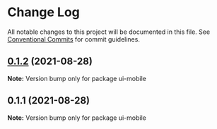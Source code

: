 # Change Log

All notable changes to this project will be documented in this file.
See [Conventional Commits](https://conventionalcommits.org) for commit guidelines.

## [0.1.2](https://github.com/xtid/storybook-template/compare/ui-mobile@0.1.1...ui-mobile@0.1.2) (2021-08-28)

**Note:** Version bump only for package ui-mobile





## 0.1.1 (2021-08-28)

**Note:** Version bump only for package ui-mobile

